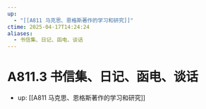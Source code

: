 ```yaml
---
up:
  - "[[A811 马克思、恩格斯著作的学习和研究]]"
ctime: 2025-04-17T14:24:24
aliases:
  - 书信集、日记、函电、谈话
---
```


# A811.3 书信集、日记、函电、谈话

- up: [[A811 马克思、恩格斯著作的学习和研究]]
